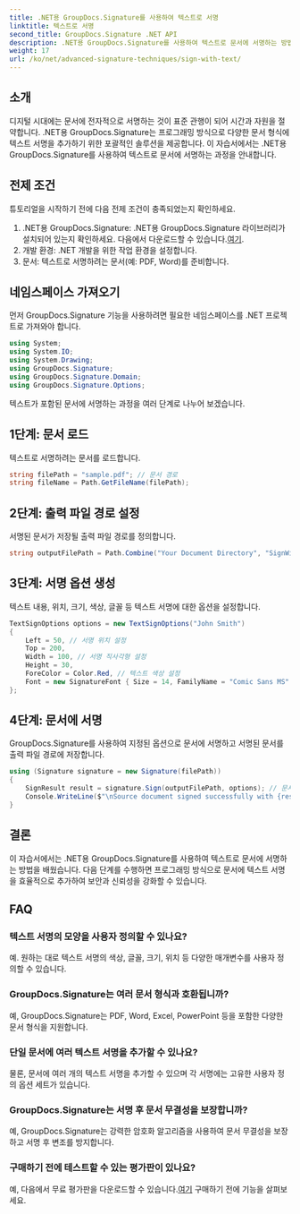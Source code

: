 ```yaml
---
title: .NET용 GroupDocs.Signature를 사용하여 텍스트로 서명
linktitle: 텍스트로 서명
second_title: GroupDocs.Signature .NET API
description: .NET용 GroupDocs.Signature를 사용하여 텍스트로 문서에 서명하는 방법을 알아보세요. 프로그래밍 방식으로 텍스트 서명을 추가하기 위한 단계별 가이드입니다.
weight: 17
url: /ko/net/advanced-signature-techniques/sign-with-text/
---
```

## 소개
디지털 시대에는 문서에 전자적으로 서명하는 것이 표준 관행이 되어 시간과 자원을 절약합니다. .NET용 GroupDocs.Signature는 프로그래밍 방식으로 다양한 문서 형식에 텍스트 서명을 추가하기 위한 포괄적인 솔루션을 제공합니다. 이 자습서에서는 .NET용 GroupDocs.Signature를 사용하여 텍스트로 문서에 서명하는 과정을 안내합니다.
## 전제 조건
튜토리얼을 시작하기 전에 다음 전제 조건이 충족되었는지 확인하세요.
1.  .NET용 GroupDocs.Signature: .NET용 GroupDocs.Signature 라이브러리가 설치되어 있는지 확인하세요. 다음에서 다운로드할 수 있습니다.[여기](https://releases.groupdocs.com/signature/net/).
2. 개발 환경: .NET 개발을 위한 작업 환경을 설정합니다.
3. 문서: 텍스트로 서명하려는 문서(예: PDF, Word)를 준비합니다.

## 네임스페이스 가져오기
먼저 GroupDocs.Signature 기능을 사용하려면 필요한 네임스페이스를 .NET 프로젝트로 가져와야 합니다.
```csharp
using System;
using System.IO;
using System.Drawing;
using GroupDocs.Signature;
using GroupDocs.Signature.Domain;
using GroupDocs.Signature.Options;
```

텍스트가 포함된 문서에 서명하는 과정을 여러 단계로 나누어 보겠습니다.
## 1단계: 문서 로드
텍스트로 서명하려는 문서를 로드합니다.
```csharp
string filePath = "sample.pdf"; // 문서 경로
string fileName = Path.GetFileName(filePath);
```
## 2단계: 출력 파일 경로 설정
서명된 문서가 저장될 출력 파일 경로를 정의합니다.
```csharp
string outputFilePath = Path.Combine("Your Document Directory", "SignWithText", fileName);
```
## 3단계: 서명 옵션 생성
텍스트 내용, 위치, 크기, 색상, 글꼴 등 텍스트 서명에 대한 옵션을 설정합니다.
```csharp
TextSignOptions options = new TextSignOptions("John Smith")
{
    Left = 50, // 서명 위치 설정
    Top = 200,
    Width = 100, // 서명 직사각형 설정
    Height = 30,
    ForeColor = Color.Red, // 텍스트 색상 설정
    Font = new SignatureFont { Size = 14, FamilyName = "Comic Sans MS" } // 글꼴 설정
};
```
## 4단계: 문서에 서명
GroupDocs.Signature를 사용하여 지정된 옵션으로 문서에 서명하고 서명된 문서를 출력 파일 경로에 저장합니다.
```csharp
using (Signature signature = new Signature(filePath))
{
    SignResult result = signature.Sign(outputFilePath, options); // 문서에 서명
    Console.WriteLine($"\nSource document signed successfully with {result.Succeeded.Count} signature(s).\nFile saved at {outputFilePath}.");
}
```

## 결론
이 자습서에서는 .NET용 GroupDocs.Signature를 사용하여 텍스트로 문서에 서명하는 방법을 배웠습니다. 다음 단계를 수행하면 프로그래밍 방식으로 문서에 텍스트 서명을 효율적으로 추가하여 보안과 신뢰성을 강화할 수 있습니다.
## FAQ
### 텍스트 서명의 모양을 사용자 정의할 수 있나요?
예. 원하는 대로 텍스트 서명의 색상, 글꼴, 크기, 위치 등 다양한 매개변수를 사용자 정의할 수 있습니다.
### GroupDocs.Signature는 여러 문서 형식과 호환됩니까?
예, GroupDocs.Signature는 PDF, Word, Excel, PowerPoint 등을 포함한 다양한 문서 형식을 지원합니다.
### 단일 문서에 여러 텍스트 서명을 추가할 수 있나요?
물론, 문서에 여러 개의 텍스트 서명을 추가할 수 있으며 각 서명에는 고유한 사용자 정의 옵션 세트가 있습니다.
### GroupDocs.Signature는 서명 후 문서 무결성을 보장합니까?
예, GroupDocs.Signature는 강력한 암호화 알고리즘을 사용하여 문서 무결성을 보장하고 서명 후 변조를 방지합니다.
### 구매하기 전에 테스트할 수 있는 평가판이 있나요?
 예, 다음에서 무료 평가판을 다운로드할 수 있습니다.[여기](https://releases.groupdocs.com/) 구매하기 전에 기능을 살펴보세요.
